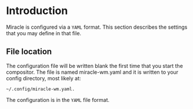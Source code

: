 # Introduction
Miracle is configured via a `YAML` format. This section describes the settings that you may define in that file.

## File location
The configuration file will be written blank the first time that you start the compositor. The file is named miracle-wm.yaml and it is written to your config directory, most likely at:

```
~/.config/miracle-wm.yaml.
```

The configuration is in the `YAML` file format.
